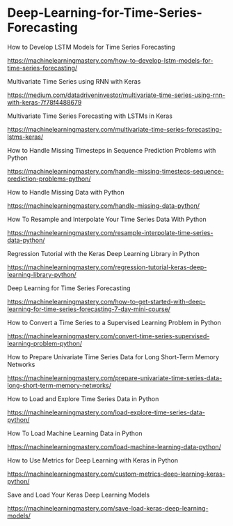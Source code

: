 # Deep-Learning-for-Time-Series-Forecasting
How to Develop LSTM Models for Time Series Forecasting

https://machinelearningmastery.com/how-to-develop-lstm-models-for-time-series-forecasting/

Multivariate Time Series using RNN with Keras

https://medium.com/datadriveninvestor/multivariate-time-series-using-rnn-with-keras-7f78f4488679

Multivariate Time Series Forecasting with LSTMs in Keras

https://machinelearningmastery.com/multivariate-time-series-forecasting-lstms-keras/

How to Handle Missing Timesteps in Sequence Prediction Problems with Python

https://machinelearningmastery.com/handle-missing-timesteps-sequence-prediction-problems-python/

How to Handle Missing Data with Python

https://machinelearningmastery.com/handle-missing-data-python/

How To Resample and Interpolate Your Time Series Data With Python

https://machinelearningmastery.com/resample-interpolate-time-series-data-python/

Regression Tutorial with the Keras Deep Learning Library in Python

https://machinelearningmastery.com/regression-tutorial-keras-deep-learning-library-python/

Deep Learning for Time Series Forecasting

https://machinelearningmastery.com/how-to-get-started-with-deep-learning-for-time-series-forecasting-7-day-mini-course/


How to Convert a Time Series to a Supervised Learning Problem in Python

https://machinelearningmastery.com/convert-time-series-supervised-learning-problem-python/


How to Prepare Univariate Time Series Data for Long Short-Term Memory Networks

https://machinelearningmastery.com/prepare-univariate-time-series-data-long-short-term-memory-networks/

How to Load and Explore Time Series Data in Python

https://machinelearningmastery.com/load-explore-time-series-data-python/

How To Load Machine Learning Data in Python

https://machinelearningmastery.com/load-machine-learning-data-python/

How to Use Metrics for Deep Learning with Keras in Python

https://machinelearningmastery.com/custom-metrics-deep-learning-keras-python/

Save and Load Your Keras Deep Learning Models

https://machinelearningmastery.com/save-load-keras-deep-learning-models/
